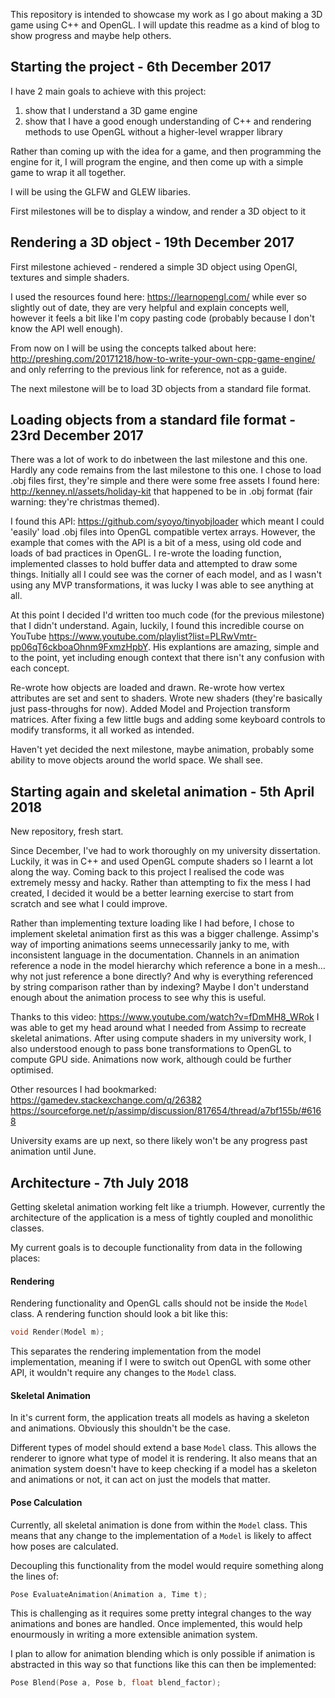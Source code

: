This repository is intended to showcase my work as I go about making a 3D game using C++ and OpenGL.
I will update this readme as a kind of blog to show progress and maybe help others.

## Starting the project - 6th December 2017

I have 2 main goals to achieve with this project:
1) show that I understand a 3D game engine
2) show that I have a good enough understanding of C++ and rendering methods to use OpenGL without a higher-level wrapper library

Rather than coming up with the idea for a game, and then programming the engine for it, I will program the engine, and then come up with a simple game to wrap it all together.

I will be using the GLFW and GLEW libaries.

First milestones will be to display a window, and render a 3D object to it

## Rendering a 3D object - 19th December 2017

First milestone achieved - rendered a simple 3D object using OpenGl, textures and simple shaders.

I used the resources found here: https://learnopengl.com/ while ever so slightly out of date, they are very helpful and explain concepts well,
however it feels a bit like I'm copy pasting code (probably because I don't know the API well enough).

From now on I will be using the concepts talked about here: http://preshing.com/20171218/how-to-write-your-own-cpp-game-engine/ and only referring to the previous link for reference, not as a guide. 

The next milestone will be to load 3D objects from a standard file format.

## Loading objects from a standard file format - 23rd December 2017

There was a lot of work to do inbetween the last milestone and this one. Hardly any code remains from the last milestone to this one. I chose to load .obj files first, they're simple and there were some free assets I found here: http://kenney.nl/assets/holiday-kit that happened to be in .obj format (fair warning: they're christmas themed).

I found this API: https://github.com/syoyo/tinyobjloader which meant I could 'easily' load .obj files into OpenGL compatible vertex arrays. However, the example that comes with the API is a bit of a mess, using old code and loads of bad practices in OpenGL. I re-wrote the loading function, implemented classes to hold buffer data and attempted to draw some things. Initially all I could see was the corner of each model, and as I wasn't using any MVP transformations, it was lucky I was able to see anything at all. 

At this point I decided I'd written too much code (for the previous milestone) that I didn't understand. Again, luckily, I found this incredible course on YouTube https://www.youtube.com/playlist?list=PLRwVmtr-pp06qT6ckboaOhnm9FxmzHpbY. His explantions are amazing, simple and to the point, yet including enough context that there isn't any confusion with each concept.

Re-wrote how objects are loaded and drawn. Re-wrote how vertex attributes are set and sent to shaders. Wrote new shaders (they're basically just pass-throughs for now). Added Model and Projection transform matrices. After fixing a few little bugs and adding some keyboard controls to modify transforms, it all worked as intended.

Haven't yet decided the next milestone, maybe animation, probably some ability to move objects around the world space. We shall see.

## Starting again and skeletal animation - 5th April 2018

New repository, fresh start. 

Since December, I've had to work thoroughly on my university dissertation. Luckily, it was in C++ and used OpenGL compute shaders so I learnt a lot along the way. Coming back to this project I realised the code was extremely messy and hacky. Rather than attempting to fix the mess I had created, I decided it would be a better learning exercise to start from scratch and see what I could improve.

Rather than implementing texture loading like I had before, I chose to implement skeletal animation first as this was a bigger challenge. Assimp's way of importing animations seems unnecessarily janky to me, with inconsistent language in the documentation. Channels in an animation reference a node in the model hierarchy which reference a bone in a mesh... why not just reference a bone directly? And why is everything referenced by string comparison rather than by indexing? Maybe I don't understand enough about the animation process to see why this is useful.

Thanks to this video: https://www.youtube.com/watch?v=fDmMH8_WRok I was able to get my head around what I needed from Assimp to recreate skeletal animations. After using compute shaders in my university work, I also understood enough to pass bone transformations to OpenGL to compute GPU side. Animations now work, although could be further optimised.

Other resources I had bookmarked: \
https://gamedev.stackexchange.com/q/26382 \
https://sourceforge.net/p/assimp/discussion/817654/thread/a7bf155b/#6168

University exams are up next, so there likely won't be any progress past animation until June.

## Architecture - 7th July 2018

Getting skeletal animation working felt like a triumph. However, currently the architecture of the application is a mess of tightly coupled and monolithic classes. 

My current goals is to decouple functionality from data in the following places:

#### Rendering
Rendering functionality and OpenGL calls should not be inside the `Model` class. A rendering function should look a bit like this:

```c++
void Render(Model m);
```

This separates the rendering implementation from the model implementation, meaning if I were to switch out OpenGL with some other API, it wouldn't require any changes to the `Model` class. 

#### Skeletal Animation

In it's current form, the application treats all models as having a skeleton and animations. Obviously this shouldn't be the case.

Different types of model should extend a base `Model` class. This allows the renderer to ignore what type of model it is rendering. It also means that an animation system doesn't have to keep checking if a model has a skeleton and animations or not, it can act on just the models that matter.

#### Pose Calculation

Currently, all skeletal animation is done from within the `Model` class. This means that any change to the implementation of a `Model` is likely to affect how poses are calculated. 

Decoupling this functionality from the model would require something along the lines of:

```c++
Pose EvaluateAnimation(Animation a, Time t);
```

This is challenging as it requires some pretty integral changes to the way animations and bones are handled. Once implemented, this would help enourmously in writing a more extensible animation system.

I plan to allow for animation blending which is only possible if animation is abstracted in this way so that functions like this can then be implemented:

```c++
Pose Blend(Pose a, Pose b, float blend_factor);
```
